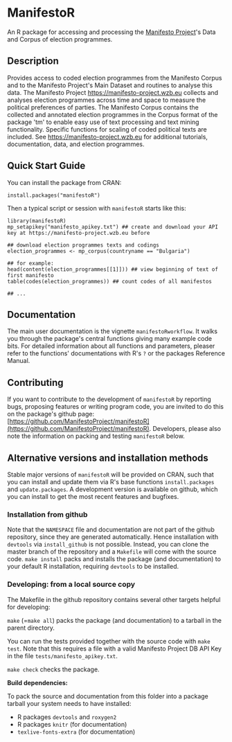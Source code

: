 # ManifestoR

An R package for accessing and processing the
[Manifesto Project](https://manifesto-project.wzb.eu)'s
Data and Corpus of election programmes.

## Description

Provides access to coded election programmes from the Manifesto
Corpus and to the Manifesto Project's Main Dataset and routines to analyse this
data. The Manifesto Project <https://manifesto-project.wzb.eu> collects and
analyses election programmes across time and space to measure the political
preferences of parties. The Manifesto Corpus contains the collected and
annotated election programmes in the Corpus format of the package 'tm' to enable
easy use of text processing and text mining functionality. Specific functions
for scaling of coded political texts are included. See https://manifesto-project.wzb.eu 
for additional tutorials, documentation, data, and election programmes.

## Quick Start Guide

You can install the package from CRAN:
```
install.packages("manifestoR")
```

Then a typical script or session with `manifestoR` starts like this:
```
library(manifestoR)
mp_setapikey("manifesto_apikey.txt") ## create and download your API key at https://manifesto-project.wzb.eu before

## download election programmes texts and codings
election_programmes <- mp_corpus(countryname == "Bulgaria")

## for example:
head(content(election_programmes[[1]])) ## view beginning of text of first manifesto
table(codes(election_programmes)) ## count codes of all manifestos

## ...
```

## Documentation

The main user documentation is the vignette `manifestoRworkflow`. It walks you
through the package's central functions giving many example code bits. For detailed
information about all functions and parameters, pleaser refer to the functions'
documentations with R's `?` or the packages Reference Manual.

## Contributing

If you want to contribute to the development of `manifestoR` by reporting bugs,
proposing features or writing program code, you are invited to do this on the
package's github page: [https://github.com/ManifestoProject/manifestoR](https://github.com/ManifestoProject/manifestoR).
Developers, please also note the information on packing and testing `manifestoR` below.

## Alternative versions and installation methods

Stable major versions of `manifestoR` will be provided on CRAN, such that you can install
and update them via R's base functions `install.packages` and `update.packages`.
A development version is available on github, which you can install to get the most recent
features and bugfixes.

### Installation from github

Note that the `NAMESPACE` file and documentation are not part of the github
repository, since they are generated automatically. Hence installation with `devtools`
via `install_github` is not possible. Instead, you can clone the master branch of
the repository and a `Makefile` will come with the source code.
`make install` packs and installs the package (and documentation) to your default
R installation, requiring `devtools` to be installed.

### Developing: from a local source copy

The Makefile in the github repository contains several other targets helpful
for developing:

`make` (=`make all`) packs the package (and documentation) to a tarball in the parent directory.

You can run the tests provided together with the source code with `make test`. Note that this
requires a file with a valid Manifesto Project DB API Key in the file `tests/manifesto_apikey.txt`.

`make check` checks the package.

**Build dependencies:**

To pack the source and documentation from this folder into a package tarball your system needs to have installed:

* R packages `devtools` and `roxygen2`
* R packages `knitr` (for documentation)
* `texlive-fonts-extra` (for documentation)
